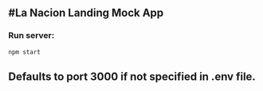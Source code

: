 #La Nacion Landing Mock App
---
### Run server:
```bash
npm start
```
Defaults to port 3000 if not specified in .env file.
---
